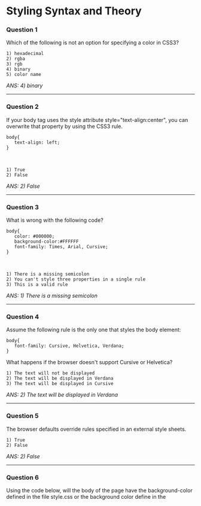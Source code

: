 # Styling Syntax and Theory

### Question 1
Which of the following is not an option for specifying a color in CSS3?

    1) hexadecimal
    2) rgba
    3) rgb
    4) binary
    5) color name
    
_ANS: 4) binary_<hr>

### Question 2
If your body tag uses the style attribute style="text-align:center", you can overwrite that property by using the CSS3 rule.

    body{
       text-align: left;
    }
<br>

    1) True
    2) False

_ANS: 2) False_<hr>

### Question 3
What is wrong with the following code?

    body{
       color: #000000;
       background-color:#FFFFFF
       font-family: Times, Arial, Cursive;
    }
<br>

    1) There is a missing semicolon
    2) You can't style three properties in a single rule
    3) This is a valid rule
    
_ANS: 1) There is a missing semicolon_<hr>

### Question 4
Assume the following rule is the only one that styles the body element:

    body{
       font-family: Cursive, Helvetica, Verdana;
    }
What happens if the browser doesn't support Cursive or Helvetica?


    1) The text will not be displayed
    2) The text will be displayed in Verdana
    3) The text will be displayed in Cursive
    
_ANS: 2) The text will be displayed in Verdana_<hr>

### Question 5
The browser defaults override rules specified in an external style sheets.

    1) True
    2) False
    
_ANS: 2) False_<hr>

### Question 6
Using the code below, will the body of the page have the background-color defined in the file style.css or the background color define in the <style> tag?
    
    <head>
        <meta charset = "UTF-8">
        <title>Test code</title>
        <link rel "stylesheet" href = "style.css">
        <style>
            body{
                background-color: #44CCDD;
            }
        </style>
    </head>
<br>
    

    1) <style>
    2) style.css

_ANS: 1) <style>_<hr>

### Question 7
Internal styling (rules specified in the <head> section) override rules specified with the style attribute in a tag.

    1) True
    2) False
    
_ANS: 2) False_<hr>
    
### Question 8
The default display value for paragraphs is:

    1) block
    2) inline-block
    3) inline
    4) none
    
_ANS: 1) block_<hr>
    
### Question 9
The default display value for <span> is:

    1) inline
    2) none
    3) inline-block
    4) block

_ANS: 1) inline_<hr>
    
### Question 10
A block element takes up the full width of it's parent, even if the content is smaller than the parent.  So two block elements at the same will not be side-by-side.
    
    1) True
    2) False
    
_ANS: 1) True_<hr>

### Question 11
Inline elements take up the full width of the browser, even if the content is smaller than the browser size.

    1) True
    2) False

_ANS: 2) False_<hr>
    
### Question 12
Which CSS3 property is used to center text?  (Provide on the property, not the value!)
    
    text-align
<hr>

### Question 13
Which of the following is the best way to convey that your text has special meaning?

    1) Using colors to signify the important text
    2) Using semantic tags in addition to color and/or font.
    3) Using a combination of font size and color to signify the important text
    4) Using a larger font size to signify the important text  

_ANS: 2) Using semantic tags in addition to color and/or font._
    
    
    
    
    
    
    
    
    
    
    
    
